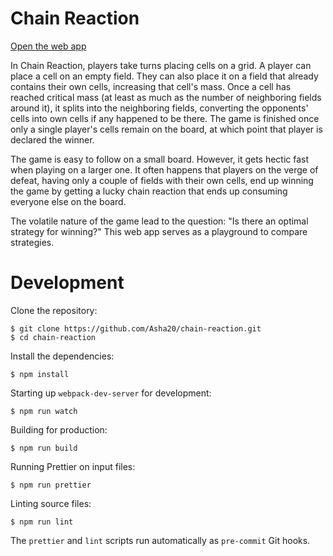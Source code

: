 # Chain Reaction

[Open the web app](https://asha20.github.io/chain-reaction)

In Chain Reaction, players take turns placing cells on a grid. A player can place a cell on an empty field. They can also place it on a field that already contains their own cells, increasing that cell's mass. Once a cell has reached critical mass (at least as much as the number of neighboring fields around it), it splits into the neighboring fields, converting the opponents' cells into own cells if any happened to be there. The game is finished once only a single player's cells remain on the board, at which point that player is declared the winner.

The game is easy to follow on a small board. However, it gets hectic fast when playing on a larger one. It often happens that players on the verge of defeat, having only a couple of fields with their own cells, end up winning the game by getting a lucky chain reaction that ends up consuming everyone else on the board.

The volatile nature of the game lead to the question: "Is there an optimal strategy for winning?" This web app serves as a playground to compare strategies.

# Development

Clone the repository:

    $ git clone https://github.com/Asha20/chain-reaction.git
    $ cd chain-reaction

Install the dependencies:

    $ npm install

Starting up `webpack-dev-server` for development:

    $ npm run watch

Building for production:

    $ npm run build

Running Prettier on input files:

    $ npm run prettier

Linting source files:

    $ npm run lint

The `prettier` and `lint` scripts run automatically as `pre-commit` Git hooks.